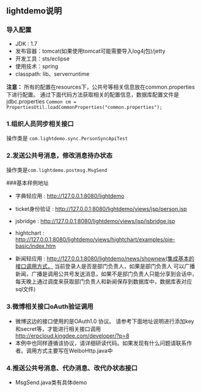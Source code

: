## lightdemo说明 ##
### 导入配置 ###
- JDK : 1.7</br>
- 发布容器：tomcat(如果使用tomcat可能需要导入log4j包)/jetty
- 开发工具：sts/eclipse
- 使用技术：spring
- classpath: lib、serverruntime

**注意：**
所有的配置在resources下，公共号等相关信息放在common.properties下进行配置。 通过下面代码方法获取相关的配置信息，数据库配置文件是jdbc.properties</b>
`Common cm = PropertiesUtil.loadCommonProperties("common.properties");`

### 1.组织人员同步相关接口 ###
操作类是 `com.lightdemo.sync.PersonSyncApiTest`
### 2.发送公共号消息，修改消息待办状态 ###
操作类是`com.lightdemo.postmsg.MsgSend`

###基本样例地址
- 字典轻应用  :
http://127.0.0.1:8080/lightdemo
- ticket身份验证  :
http://127.0.0.1:8080/lightdemo/views/jsp/person.jsp
- jsbridge : 
http://127.0.0.1:8080/lightdemo/views/jsp/jsbridge.jsp

- hightchart : http://127.0.0.1:8080/lightdemo/views/hightchart/examples/pie-basic/index.htm

- 新闻轻应用 : http://127.0.0.1:8080/lightdemo/news/shownew(集成基本的接口调用方式， 当前登录人是否是部门负责人，如果是部门负责人
可以广播新闻，广播是调用公共号发送消息，如果不是部门负责人只能分享到会话中，每天晚上通过调度来获取部门负责人和新闻保存到数据库中，数据库表对应sql文件)
### 3.微博相关接口oAuth验证调用
- 微博这边的接口使用的是OAuth1.0 协议。 请参考下面地址说明进行添加key和secret等，才能进行相关接口调用 http://erpcloud.kingdee.com/developer/?p=8
- 本例中也同样遵循该协议，请详细研读代码。如果发现有什么问题请联系作者。调用方式主要写在WeiboHttp.java中
### 4.推送公共号消息、代办消息、改代办状态接口
- MsgSend.java类有具体demo



